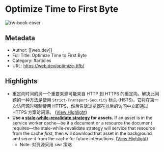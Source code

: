 # Optimize Time to First Byte

![rw-book-cover](https://web-dev.imgix.net/image/jL3OLOhcWUQDnR4XjewLBx4e3PC3/OBITO4G8MUJMILC7IFE0.jpg?auto=format&fit=max&w=1200&fm=auto)

## Metadata
- Author: [[web.dev]]
- Full Title: Optimize Time to First Byte
- Category: #articles
- URL: https://web.dev/optimize-ttfb/

## Highlights
- 重定向时间的另一个重要来源可能来自 HTTP 到 HTTPS 的重定向。解决此问题的一种方法是使用 `Strict-Transport-Security` 标头 (HSTS)，它将在第一次访问源时强制使用 HTTPS，然后告诉浏览器在以后的访问中立即通过 HTTPS 方案访问源。 ([View Highlight](https://read.readwise.io/read/01gsc9xyhh12nkmmx359kd4y1r))
- **Use a [stale-while-revalidate strategy](https://developer.chrome.com/docs/workbox/caching-strategies-overview/#stale-while-revalidate) for assets.** If an asset is in the service worker cache—be it a document or a resource the document requires—the stale-while-revalidate strategy will service that resource from the cache *first*, then will download that asset in the background and serve it from the cache for future interactions. ([View Highlight](https://read.readwise.io/read/01gsca1zg9zmz49087jz65yce9))
    - Note: 对资源采用 swr 策略
